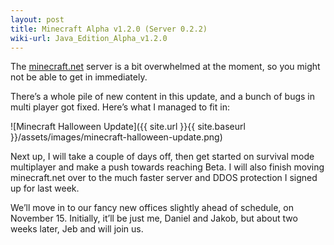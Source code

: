 ```yaml
---
layout: post
title: Minecraft Alpha v1.2.0 (Server 0.2.2)
wiki-url: Java_Edition_Alpha_v1.2.0
---
```


The [minecraft.net](https://web.archive.org/web/20101101174005/http://www.minecraft.net:80/)
server is a bit overwhelmed at the moment, so you might not be able to get in immediately.

There’s a whole pile of new content in this update, and a bunch of bugs in multi player got fixed.
Here’s what I managed to fit in:

![Minecraft Halloween Update]({{ site.url }}{{ site.baseurl }}/assets/images/minecraft-halloween-update.png)

Next up, I will take a couple of days off, then get started on survival mode multiplayer and make a push towards reaching Beta. I will also finish moving minecraft.net over to the much faster server and DDOS protection I signed up for last week.

We’ll move in to our fancy new offices slightly ahead of schedule, on November 15. Initially, it’ll be just me, Daniel and Jakob, but about two weeks later, Jeb and will join us.
